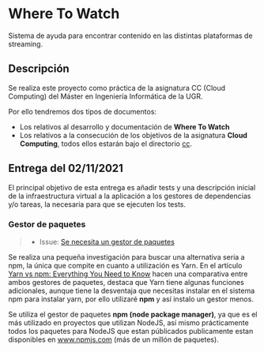 # Where To Watch

Sistema de ayuda para encontrar contenido en las distintas plataformas de streaming.

## Descripción

Se realiza este proyecto como práctica de la asignatura CC (Cloud Computing) del Máster en Ingeniería Informática de la UGR.

Por ello tendremos dos tipos de documentos:

* Los relativos al desarrollo y documentación de **Where To Watch**
* Los relativos a la consecución de los objetivos de la asignatura **Cloud Computing**, todos ellos estarán bajo el directorio [cc](./cc).

## Entrega del 02/11/2021

El principal objetivo de esta entrega es añadir tests y una descripción inicial de la infraestructura virtual a la aplicación a los gestores de dependencias y/o tareas, la necesaria para que se ejecuten los tests.

### Gestor de paquetes

>* Issue: [Se necesita un gestor de paquetes](https://github.com/Josalmer/where-to-watch/issues/30)

Se realiza una pequeña investigación para buscar una alternativa seria a npm, la única que compite en cuanto a utilización es Yarn. En el artículo [Yarn vs npm: Everything You Need to Know](https://www.sitepoint.com/yarn-vs-npm/) hacen una comparativa entre ambos gestores de paquetes, destaca que Yarn tiene algunas funciones adicionales, aunque tiene la desventaja que necesitas instalar en el sistema npm para instalar yarn, por ello utilizaré **npm** y así instalo un gestor menos.

Se utiliza el gestor de paquetes **npm (node package manager)**, ya que es el más utilizado en proyectos que utilizan NodeJS, así mismo prácticamente todos los paquetes para NodeJS que estan públicados publicamente estan disponibles en www.npmjs.com (más de un millón de paquetes).
